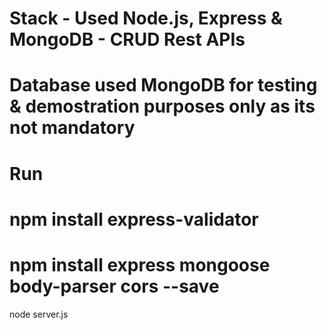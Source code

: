 # Stack - Used Node.js, Express & MongoDB - CRUD Rest APIs
# Database used MongoDB for testing & demostration purposes only as its not mandatory
# Run
# npm install express-validator
# npm install express mongoose body-parser cors --save
node server.js
